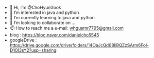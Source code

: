 - 👋 Hi, I’m @ChoHyunGook
- 👀 I’m interested in java and python
- 🌱 I’m currently learning to java and python
- 💞️ I’m looking to collaborate on ...
- 📫 How to reach me a e-mail: whgusrnr7795@gmail.com
- blog : https://blog.naver.com/danielcho5545
- googleDrive : https://drive.google.com/drive/folders/14OaJcQd68liBQZzSArm6Fol-D1OI3sY2?usp=sharing
<!---
ChoHyunGook/ChoHyunGook is a ✨ special ✨ repository because its `README.md` (this file) appears on your GitHub profile.
You can click the Preview link to take a look at your changes.
--->
